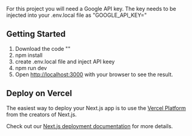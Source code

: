 For this project you will need a Google API key. The key needs to be injected into your .env.local file as "GOOGLE_API_KEY="


## Getting Started

1. Download the code ""
2. npm install
3. create .env.local file and inject API keey
4. npm run dev
5. Open [http://localhost:3000](http://localhost:3000) with your browser to see the result.

## Deploy on Vercel

The easiest way to deploy your Next.js app is to use the [Vercel Platform](https://vercel.com/new?utm_medium=default-template&filter=next.js&utm_source=create-next-app&utm_campaign=create-next-app-readme) from the creators of Next.js.

Check out our [Next.js deployment documentation](https://nextjs.org/docs/deployment) for more details.
